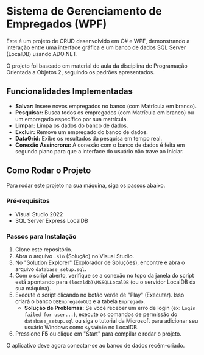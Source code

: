 # Sistema de Gerenciamento de Empregados (WPF)

Este é um projeto de CRUD desenvolvido em C# e WPF, demonstrando a interação entre uma interface gráfica e um banco de dados SQL Server (LocalDB) usando ADO.NET.

O projeto foi baseado em material de aula da disciplina de Programação Orientada a Objetos 2, seguindo os padrões apresentados.

## Funcionalidades Implementadas

* **Salvar:** Insere novos empregados no banco (com Matrícula em branco).
* **Pesquisar:** Busca todos os empregados (com Matrícula em branco) ou um empregado específico por sua matrícula.
* **Limpar:** Limpa os dados do banco de dados.
* **Excluir:** Remove um empregado do banco de dados.
* **DataGrid:** Exibe os resultados da pesquisa em tempo real.
* **Conexão Assíncrona:** A conexão com o banco de dados é feita em segundo plano para que a interface do usuário não trave ao iniciar.

## Como Rodar o Projeto

Para rodar este projeto na sua máquina, siga os passos abaixo.

### Pré-requisitos

* Visual Studio 2022
* SQL Server Express LocalDB

### Passos para Instalação

1.  Clone este repositório.
2.  Abra o arquivo `.sln` (Solução) no Visual Studio.
3.  No "Solution Explorer" (Explorador de Soluções), encontre e abra o arquivo `database_setup.sql`.
4.  Com o script aberto, verifique se a conexão no topo da janela do script está apontando para `(localdb)\MSSQLLocalDB` (ou o servidor LocalDB da sua máquina).
5.  Execute o script clicando no botão verde de "Play" (Executar). Isso criará o banco `DBEmpregadoGUI` e a tabela `Empregado`.
    * **Solução de Problemas:** Se você receber um erro de login (ex: `Login failed for user...`), execute os comandos de permissão do `database_setup.sql` ou siga o tutorial da Microsoft para adicionar seu usuário Windows como `sysadmin` no LocalDB.
6.  Pressione **F5** ou clique em "Start" para compilar e rodar o projeto.

O aplicativo deve agora conectar-se ao banco de dados recém-criado.

